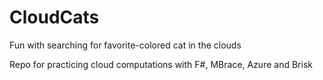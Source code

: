 # CloudCats
Fun with searching for favorite-colored cat in the clouds

Repo for practicing cloud computations with F#, MBrace, Azure and Brisk
